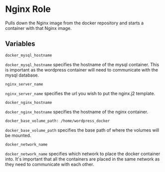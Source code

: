 # Nginx Role

Pulls down the Nginx image from the docker repository and starts a container with that Nginx image.

## Variables

```
docker_mysql_hostname
```
`docker_mysql_hostname` specifies the hostname of the mysql container. This is important as the wordpress container will need to communicate with the mysql database.

```
nginx_server_name
```
`nginx_server_name` specifies the url you wish to put the nginx.j2 template.

```
docker_nginx_hostname
```
`docker_nginx_hostname` specifies the hostname of the nginx container.

```
docker_base_volume_path: /home/wordpress_docker
```
`docker_base_volume_path` specifies the base path of where the volumes will be mounted. 

```
docker_network_name
```
`docker_network_name` specifies which network to place the docker container into. It's important that all the containers are placed in the same network as they need to communicate with each other.

